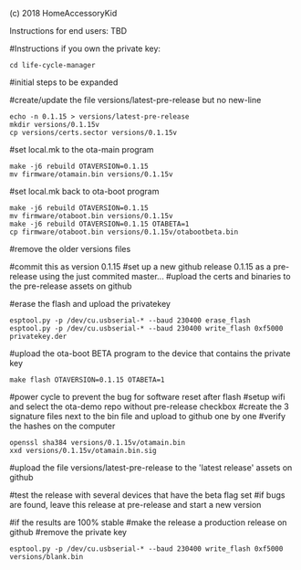 (c) 2018 HomeAccessoryKid

Instructions for end users:
TBD

#Instructions if you own the private key:
```
cd life-cycle-manager
```
#initial steps to be expanded

#create/update the file versions/latest-pre-release but no new-line
```
echo -n 0.1.15 > versions/latest-pre-release
mkdir versions/0.1.15v
cp versions/certs.sector versions/0.1.15v
```
#set local.mk to the ota-main program
```
make -j6 rebuild OTAVERSION=0.1.15
mv firmware/otamain.bin versions/0.1.15v
```
#set local.mk back to ota-boot program
```
make -j6 rebuild OTAVERSION=0.1.15
mv firmware/otaboot.bin versions/0.1.15v
make -j6 rebuild OTAVERSION=0.1.15 OTABETA=1
cp firmware/otaboot.bin versions/0.1.15v/otabootbeta.bin
```

#remove the older versions files

#commit this as version 0.1.15
#set up a new github release 0.1.15 as a pre-release using the just commited master...
#upload the certs and binaries to the pre-release assets on github

#erase the flash and upload the privatekey
```
esptool.py -p /dev/cu.usbserial-* --baud 230400 erase_flash 
esptool.py -p /dev/cu.usbserial-* --baud 230400 write_flash 0xf5000 privatekey.der
```
#upload the ota-boot BETA program to the device that contains the private key
```
make flash OTAVERSION=0.1.15 OTABETA=1
```
#power cycle to prevent the bug for software reset after flash
#setup wifi and select the ota-demo repo without pre-release checkbox
#create the 3 signature files next to the bin file and upload to github one by one
#verify the hashes on the computer
```
openssl sha384 versions/0.1.15v/otamain.bin
xxd versions/0.1.15v/otamain.bin.sig
```

#upload the file versions/latest-pre-release to the 'latest release' assets on github

#test the release with several devices that have the beta flag set
#if bugs are found, leave this release at pre-release and start a new version

#if the results are 100% stable
#make the release a production release on github
#remove the private key
```
esptool.py -p /dev/cu.usbserial-* --baud 230400 write_flash 0xf5000 versions/blank.bin
```
